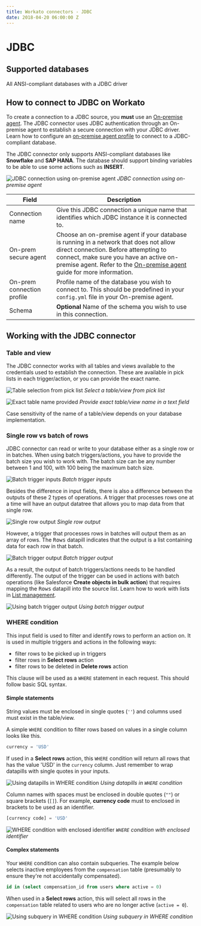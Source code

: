 ```yaml
---
title: Workato connectors - JDBC
date: 2018-04-20 06:00:00 Z
---
```


# JDBC


## Supported databases
All ANSI-compliant databases with a JDBC driver

## How to connect to JDBC on Workato
To create a connection to a JDBC source, you **must** use an [On-premise agent](/on-prem.md). The JDBC connector uses JDBC authentication through an On-premise agent to establish a secure connection with your JDBC driver. Learn how to configure an [on-premise agent profile](/on-prem/profile.md#jdbc-connection-profile) to connect to a JDBC-compliant database.

The JDBC connector only supports ANSI-compliant databases like **Snowflake** and **SAP HANA**. The database should support binding variables to be able to use some actions such as **INSERT**.

![JDBC connection using on-premise agent](/assets/images/jdbc/connection.png)
*JDBC connection using on-premise agent*

<table class="unchanged rich-diff-level-one">
  <thead>
    <tr>
        <th width='25%'>Field</th>
        <th>Description</th>
    </tr>
  </thead>
  <tbody>
    <tr>
      <td>Connection name</td>
      <td>Give this JDBC connection a unique name that identifies which JDBC instance it is connected to.</td>
    </tr>
    <tr>
      <td>On-prem secure agent</td>
      <td>Choose an on-premise agent if your database is running in a network that does not allow direct connection. Before attempting to connect, make sure you have an active on-premise agent. Refer to the <a href="/on-prem.md">On-premise agent</a> guide for more information.</td>
    </tr>
    <tr>
      <td>On-prem connection profile</td>
      <td>Profile name of the database you wish to connect to. This should be predefined in your <code>config.yml</code> file in your On-premise agent.</td>
    </tr>
    <tr>
      <td>Schema</td>
      <td><b>Optional</b> Name of the schema you wish to use in this connection.</td>
    </tr>
  </tbody>
</table>

## Working with the JDBC connector

### Table and view
The JDBC connector works with all tables and views available to the credentials used to establish the connection. These are available in pick lists in each trigger/action, or you can provide the exact name.

![Table selection from pick list](/assets/images/jdbc/table_pick_list.png)
*Select a table/view from pick list*

![Exact table name provided](/assets/images/jdbc/table_name_text.png)
*Provide exact table/view name in a text field*

Case sensitivity of the name of a table/view depends on your database implementation.

### Single row vs batch of rows
JDBC connector can read or write to your database either as a single row or in batches. When using batch triggers/actions, you have to provide the batch size you wish to work with. The batch size can be any number between 1 and 100, with 100 being the maximum batch size.

![Batch trigger inputs](/assets/images/jdbc/batch_trigger_input.png)
*Batch trigger inputs*

Besides the difference in input fields, there is also a difference between the outputs of these 2 types of operations. A trigger that processes rows one at a time will have an output datatree that allows you to map data from that single row.

![Single row output](/assets/images/jdbc/single_row_trigger_output.png)
*Single row output*

However, a trigger that processes rows in batches will output them as an array of rows. The <kbd>Rows</kbd> datapill indicates that the output is a list containing data for each row in that batch.

![Batch trigger output](/assets/images/jdbc/batch_trigger_output.png)
*Batch trigger output*

As a result, the output of batch triggers/actions needs to be handled differently. The output of the trigger can be used in actions with batch operations (like Salesforce **Create objects in bulk action**) that requires mapping the <kbd>Rows</kbd> datapill into the source list. Learn how to work with lists in [List management](/features/list-management.md#using-datapills-in-an-action-with-a-list-input-action-handles-list-processing-implicitly).

![Using batch trigger output](/assets/images/jdbc/using_batch_output.png)
*Using batch trigger output*

### WHERE condition
This input field is used to filter and identify rows to perform an action on. It is used in multiple triggers and actions in the following ways:
- filter rows to be picked up in triggers
- filter rows in **Select rows** action
- filter rows to be deleted in **Delete rows** action

This clause will be used as a `WHERE` statement in each request. This should follow basic SQL syntax.

#### Simple statements

String values must be enclosed in single quotes (`''`) and columns used must exist in the table/view.

A simple `WHERE` condition to filter rows based on values in a single column looks like this.

```sql
currency = 'USD'
```

If used in a **Select rows** action, this `WHERE` condition will return all rows that has the value 'USD' in the `currency` column. Just remember to wrap datapills with single quotes in your inputs.

![Using datapills in WHERE condition](/assets/images/jdbc/use_datapill_in_where.png)
*Using datapills in `WHERE` condition*

Column names with spaces must be enclosed in double quotes (`""`) or square brackets (`[]`). For example, **currency code** must to enclosed in brackets to be used as an identifier.

```sql
[currency code] = 'USD'
```

![WHERE condition with enclosed identifier](/assets/images/jdbc/where-condition-with-enclosed-identifier.png)
*`WHERE` condition with enclosed identifier*

#### Complex statements

Your `WHERE` condition can also contain subqueries. The example below selects inactive employees from the `compensation` table (presumably to ensure they're not accidentally compensated).

```sql
id in (select compensation_id from users where active = 0)
```

When used in a **Select rows** action, this will select all rows in the `compensation` table related to users who are no longer active (`active = 0`).

![Using subquery in WHERE condition](/assets/images/jdbc/subquery-in-where-condition.png)
*Using subquery in WHERE condition*
